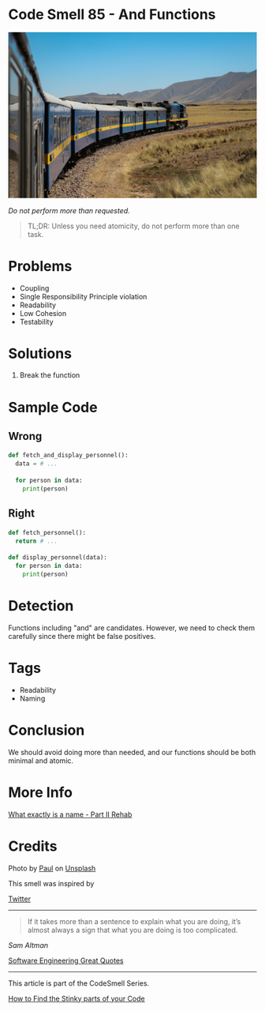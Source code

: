 # Code Smell 85 - And Functions

![Code Smell 85 - And Functions](Code%20Smell%2085%20-%20And%20Functions.jpg)

*Do not perform more than requested.*

> TL;DR: Unless you need atomicity, do not perform more than one task.

# Problems

- Coupling
- Single Responsibility Principle violation
- Readability
- Low Cohesion
- Testability

# Solutions

1. Break the function

# Sample Code

## Wrong

[Gist Url]: # (https://gist.github.com/mcsee/059b9deb2e9e13c94a724b82e54f6fda)
```python
def fetch_and_display_personnel():
  data = # ...
  
  for person in data:
    print(person)
```

## Right

[Gist Url]: # (https://gist.github.com/mcsee/47a1f8cd217afd58bc47b373b91593ef)
```python
def fetch_personnel():
  return # ...

def display_personnel(data):
  for person in data:
    print(person)
```

# Detection

Functions including "and" are candidates. However, we need to check them carefully since there might be false positives.

# Tags

- Readability
- Naming

# Conclusion

We should avoid doing more than needed, and our functions should be both minimal and atomic.

# More Info

[What exactly is a name - Part II Rehab](https://github.com/mcsee/Software-Design-Articles/tree/main/Articles/Theory/What%20exactly%20is%20a%20name%20-%20Part%20II%20Rehab/readme.md)

# Credits

Photo by [Paul](https://unsplash.com/@causeimluap) on [Unsplash](https://unsplash.com/s/photos/train)
  
This smell was inspired by

[Twitter](https://twitter.com/1428027665529769985)

* * *

> If it takes more than a sentence to explain what you are doing, it’s almost always a sign that what you are doing is too complicated.

_Sam Altman_

[Software Engineering Great Quotes](https://github.com/mcsee/Software-Design-Articles/tree/main/Articles/Quotes/Software%20Engineering%20Great%20Quotes/readme.md)

* * *

This article is part of the CodeSmell Series.

[How to Find the Stinky parts of your Code](https://github.com/mcsee/Software-Design-Articles/tree/main/Articles/Code%20Smells/How%20to%20Find%20the%20Stinky%20parts%20of%20your%20Code/readme.md)